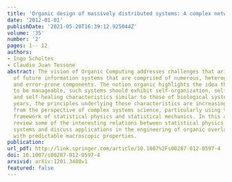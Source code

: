 ```yaml
---
title: 'Organic design of massively distributed systems: A complex networks perspective'
date: '2012-01-01'
publishDate: '2021-05-20T16:39:12.925044Z'
volume: '35'
number: '2'
pages: 1-- 12
authors:
- Ingo Scholtes
- Claudio Juan Tessone
abstract: The vision of Organic Computing addresses challenges that arise in the design
  of future information systems that are comprised of numerous, heterogeneous, resource-constrained
  and error-prone components. The notion organic highlights the idea that, in order
  to be manageable, such systems should exhibit self-organization, self-adaptation
  and self-healing characteristics similar to those of biological systems. In recent
  years, the principles underlying these characteristics are increasingly being investigated
  from the perspective of complex systems science, particularly using the conceptual
  framework of statistical physics and statistical mechanics. In this article, we
  review some of the interesting relations between statistical physics and networked
  systems and discuss applications in the engineering of organic overlay networks
  with predictable macroscopic properties.
publication:
url_pdf: http://link.springer.com/article/10.1007%2Fs00287-012-0597-4
doi: 10.1007/s00287-012-0597-4
arxivid: arXiv:1201.3480v1
featured: false
---
```

